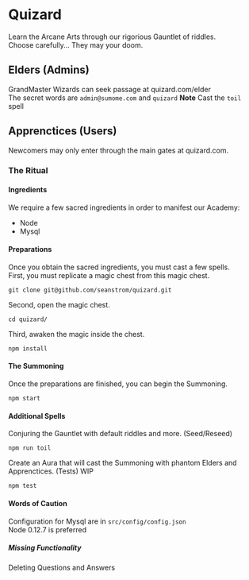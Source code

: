 # Quizard

Learn the Arcane Arts through our rigorious Gauntlet of riddles.  
Choose carefully... They may your doom.

## Elders (Admins)
GrandMaster Wizards can seek passage at quizard.com/elder  
The secret words are `admin@sumome.com` and `quizard`
**Note** Cast the `toil` spell

## Apprenctices (Users)
Newcomers may only enter through the main gates at quizard.com.

### The Ritual
#### Ingredients
We require a few sacred ingredients in order to manifest our Academy:
* Node
* Mysql

#### Preparations
Once you obtain the sacred ingredients, you must cast a few spells.  
First, you must replicate a magic chest from this magic chest.
```shell
git clone git@github.com/seanstrom/quizard.git
```
Second, open the magic chest.
```shell
cd quizard/
```
Third, awaken the magic inside the chest.
```shell
npm install
```

#### The Summoning
Once the preparations are finished, you can begin the Summoning.
```shell
npm start
```

#### Additional Spells
Conjuring the Gauntlet with default riddles and more. (Seed/Reseed)
```shell
npm run toil
```
Create an Aura that will cast the Summoning with phantom Elders and Apprenctices. (Tests) WIP
```shell
npm test
```

#### Words of Caution
Configuration for Mysql are in `src/config/config.json`  
Node 0.12.7 is preferred

##### Missing Functionality
Deleting Questions and Answers
